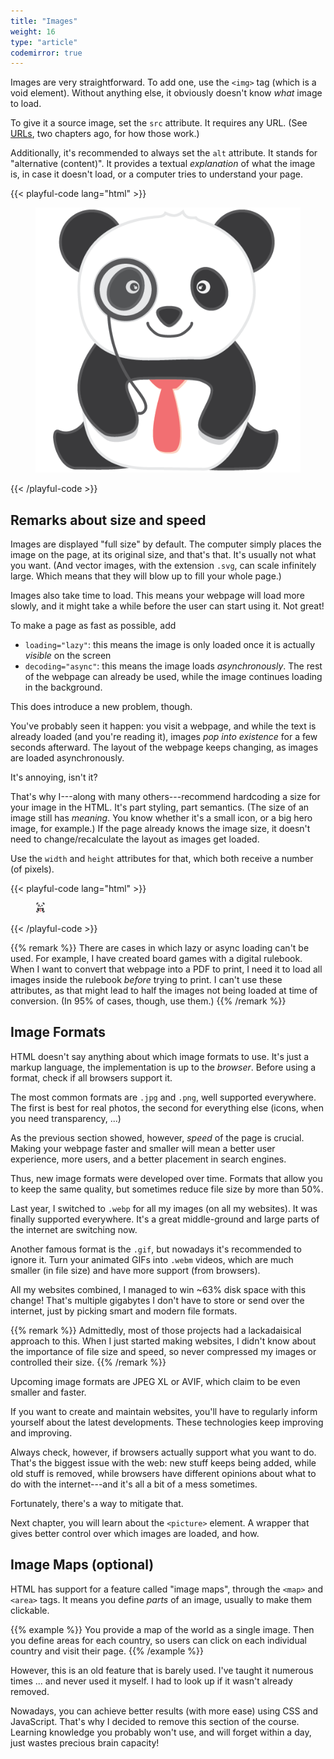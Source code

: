```yaml
---
title: "Images"
weight: 16
type: "article"
codemirror: true
---
```


Images are very straightforward. To add one, use the `<img>` tag (which is a void element). Without anything else, it obviously doesn't know _what_ image to load. 

To give it a source image, set the `src` attribute. It requires any URL. (See [URLs](../urls/), two chapters ago, for how those work.)

Additionally, it's recommended to always set the `alt` attribute. It stands for "alternative (content)". It provides a textual _explanation_ of what the image is, in case it doesn't load, or a computer tries to understand your page.

{{< playful-code lang="html" >}}
<figure>
  <img src="panda_image.png" alt="(Old) logo for Pandaqi, a cute Panda with a tie, in vector style.">
</figure>
{{< /playful-code >}}

## Remarks about size and speed

Images are displayed "full size" by default. The computer simply places the image on the page, at its original size, and that's that. It's usually not what you want. (And vector images, with the extension `.svg`, can scale infinitely large. Which means that they will blow up to fill your whole page.)

Images also take time to load. This means your webpage will load more slowly, and it might take a while before the user can start using it. Not great!

To make a page as fast as possible, add

* `loading="lazy"`: this means the image is only loaded once it is actually _visible_ on the screen
* `decoding="async"`: this means the image loads _asynchronously_. The rest of the webpage can already be used, while the image continues loading in the background.

This does introduce a new problem, though.

You've probably seen it happen: you visit a webpage, and while the text is already loaded (and you're reading it), images _pop into existence_ for a few seconds afterward. The layout of the webpage keeps changing, as images are loaded asynchronously.

It's annoying, isn't it?

That's why I---along with many others---recommend hardcoding a size for your image in the HTML. It's part styling, part semantics. (The size of an image still has _meaning_. You know whether it's a small icon, or a big hero image, for example.) If the page already knows the image size, it doesn't need to change/recalculate the layout as images get loaded.

Use the `width` and `height` attributes for that, which both receive a number (of pixels).

{{< playful-code lang="html" >}}
<figure>
  <img src="panda_image.png" width="16" height="16" loading="lazy" decoding="async">
</figure>
{{< /playful-code >}}

{{% remark %}}
There are cases in which lazy or async loading can't be used. For example, I have created board games with a digital rulebook. When I want to convert that webpage into a PDF to print, I need it to load all images inside the rulebook _before_ trying to print. I can't use these attributes, as that might lead to half the images not being loaded at time of conversion. (In 95% of cases, though, use them.)
{{% /remark %}}

## Image Formats

HTML doesn't say anything about which image formats to use. It's just a markup language, the implementation is up to the _browser_. Before using a format, check if all browsers support it.

The most common formats are `.jpg` and `.png`, well supported everywhere. The first is best for real photos, the second for everything else (icons, when you need transparency, ...)

As the previous section showed, however, _speed_ of the page is crucial. Making your webpage faster and smaller will mean a better user experience, more users, and a better placement in search engines.

Thus, new image formats were developed over time. Formats that allow you to keep the same quality, but sometimes reduce file size by more than 50%.

Last year, I switched to `.webp` for all my images (on all my websites). It was finally supported everywhere. It's a great middle-ground and large parts of the internet are switching now. 

Another famous format is the `.gif`, but nowadays it's recommended to ignore it. Turn your animated GIFs into `.webm` videos, which are much smaller (in file size) and have more support (from browsers).

All my websites combined, I managed to win ~63% disk space with this change! That's multiple gigabytes I don't have to store or send over the internet, just by picking smart and modern file formats.

{{% remark %}}
Admittedly, most of those projects had a lackadaisical approach to this. When I just started making websites, I didn't know about the importance of file size and speed, so never compressed my images or controlled their size.
{{% /remark %}}

Upcoming image formats are JPEG XL or AVIF, which claim to be even smaller and faster.

If you want to create and maintain websites, you'll have to regularly inform yourself about the latest developments. These technologies keep improving and improving. 

Always check, however, if browsers actually support what you want to do. That's the biggest issue with the web: new stuff keeps being added, while old stuff is removed, while browsers have different opinions about what to do with the internet---and it's all a bit of a mess sometimes.

Fortunately, there's a way to mitigate that.

Next chapter, you will learn about the `<picture>` element. A wrapper that gives better control over which images are loaded, and how.

## Image Maps (optional)

HTML has support for a feature called "image maps", through the `<map>` and `<area>` tags. It means you define _parts_ of an image, usually to make them clickable. 

{{% example %}} 
You provide a map of the world as a single image. Then you define areas for each country, so users can click on each individual country and visit their page.
{{% /example %}}

However, this is an old feature that is barely used. I've taught it numerous times ... and never used it myself. I had to look up if it wasn't already removed.

Nowadays, you can achieve better results (with more ease) using CSS and JavaScript. That's why I decided to remove this section of the course. Learning knowledge you probably won't use, and will forget within a day, just wastes precious brain capacity!